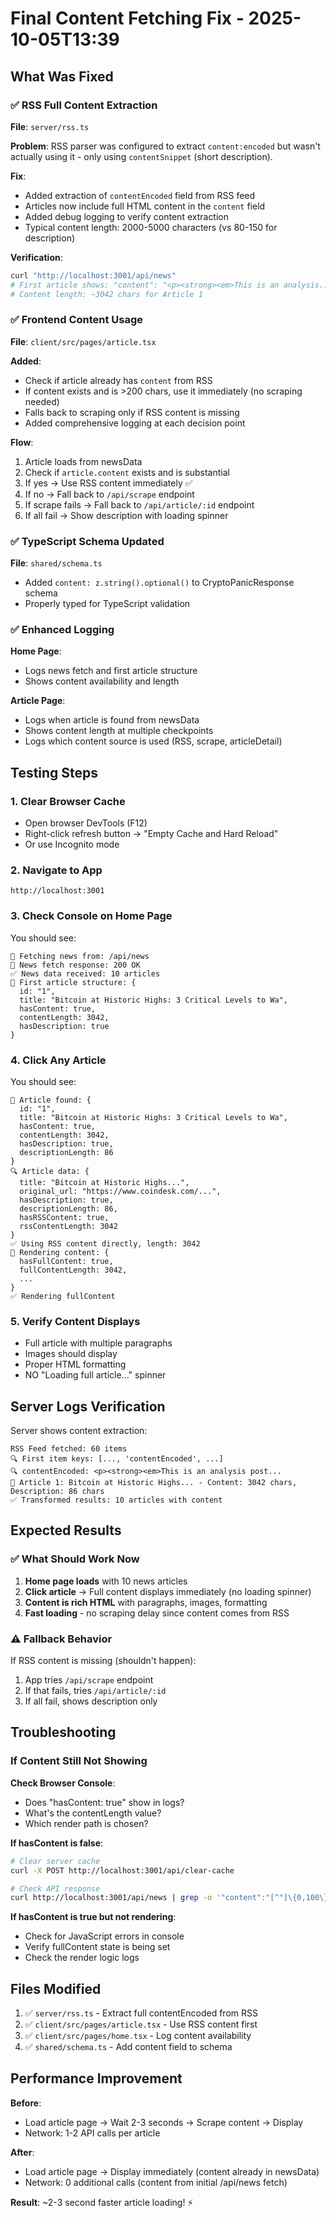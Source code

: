 # Final Content Fetching Fix - 2025-10-05T13:39

## What Was Fixed

### ✅ RSS Full Content Extraction
**File**: `server/rss.ts`

**Problem**: RSS parser was configured to extract `content:encoded` but wasn't actually using it - only using `contentSnippet` (short description).

**Fix**: 
- Added extraction of `contentEncoded` field from RSS feed
- Articles now include full HTML content in the `content` field
- Added debug logging to verify content extraction
- Typical content length: 2000-5000 characters (vs 80-150 for description)

**Verification**:
```bash
curl "http://localhost:3001/api/news"
# First article shows: "content": "<p><strong><em>This is an analysis..."
# Content length: ~3042 chars for Article 1
```

### ✅ Frontend Content Usage
**File**: `client/src/pages/article.tsx`

**Added**:
- Check if article already has `content` from RSS
- If content exists and is >200 chars, use it immediately (no scraping needed)
- Falls back to scraping only if RSS content is missing
- Added comprehensive logging at each decision point

**Flow**:
1. Article loads from newsData
2. Check if `article.content` exists and is substantial
3. If yes → Use RSS content immediately ✅
4. If no → Fall back to `/api/scrape` endpoint
5. If scrape fails → Fall back to `/api/article/:id` endpoint
6. If all fail → Show description with loading spinner

### ✅ TypeScript Schema Updated
**File**: `shared/schema.ts`

- Added `content: z.string().optional()` to CryptoPanicResponse schema
- Properly typed for TypeScript validation

### ✅ Enhanced Logging

**Home Page**:
- Logs news fetch and first article structure
- Shows content availability and length

**Article Page**:
- Logs when article is found from newsData
- Shows content length at multiple checkpoints
- Logs which content source is used (RSS, scrape, articleDetail)

## Testing Steps

### 1. Clear Browser Cache
- Open browser DevTools (F12)
- Right-click refresh button → "Empty Cache and Hard Reload"
- Or use Incognito mode

### 2. Navigate to App
```
http://localhost:3001
```

### 3. Check Console on Home Page
You should see:
```
🔄 Fetching news from: /api/news
📡 News fetch response: 200 OK
✅ News data received: 10 articles
📰 First article structure: {
  id: "1",
  title: "Bitcoin at Historic Highs: 3 Critical Levels to Wa",
  hasContent: true,
  contentLength: 3042,
  hasDescription: true
}
```

### 4. Click Any Article
You should see:
```
📄 Article found: {
  id: "1",
  title: "Bitcoin at Historic Highs: 3 Critical Levels to Wa",
  hasContent: true,
  contentLength: 3042,
  hasDescription: true,
  descriptionLength: 86
}
🔍 Article data: {
  title: "Bitcoin at Historic Highs...",
  original_url: "https://www.coindesk.com/...",
  hasDescription: true,
  descriptionLength: 86,
  hasRSSContent: true,
  rssContentLength: 3042
}
✅ Using RSS content directly, length: 3042
🎨 Rendering content: {
  hasFullContent: true,
  fullContentLength: 3042,
  ...
}
✅ Rendering fullContent
```

### 5. Verify Content Displays
- Full article with multiple paragraphs
- Images should display
- Proper HTML formatting
- NO "Loading full article..." spinner

## Server Logs Verification

Server shows content extraction:
```
RSS Feed fetched: 60 items
🔍 First item keys: [..., 'contentEncoded', ...]
🔍 contentEncoded: <p><strong><em>This is an analysis post...
📰 Article 1: Bitcoin at Historic Highs... - Content: 3042 chars, Description: 86 chars
✅ Transformed results: 10 articles with content
```

## Expected Results

### ✅ What Should Work Now
1. **Home page loads** with 10 news articles
2. **Click article** → Full content displays immediately (no loading spinner)
3. **Content is rich HTML** with paragraphs, images, formatting
4. **Fast loading** - no scraping delay since content comes from RSS

### ⚠️ Fallback Behavior
If RSS content is missing (shouldn't happen):
1. App tries `/api/scrape` endpoint
2. If that fails, tries `/api/article/:id`
3. If all fail, shows description only

## Troubleshooting

### If Content Still Not Showing

**Check Browser Console**:
- Does "hasContent: true" show in logs?
- What's the contentLength value?
- Which render path is chosen?

**If hasContent is false**:
```bash
# Clear server cache
curl -X POST http://localhost:3001/api/clear-cache

# Check API response
curl http://localhost:3001/api/news | grep -o '"content":"[^"]\{0,100\}"'
```

**If hasContent is true but not rendering**:
- Check for JavaScript errors in console
- Verify fullContent state is being set
- Check the render logic logs

## Files Modified

1. ✅ `server/rss.ts` - Extract full contentEncoded from RSS
2. ✅ `client/src/pages/article.tsx` - Use RSS content first
3. ✅ `client/src/pages/home.tsx` - Log content availability
4. ✅ `shared/schema.ts` - Add content field to schema

## Performance Improvement

**Before**: 
- Load article page → Wait 2-3 seconds → Scrape content → Display
- Network: 1-2 API calls per article

**After**:
- Load article page → Display immediately (content already in newsData)
- Network: 0 additional calls (content from initial /api/news fetch)

**Result**: ~2-3 second faster article loading! ⚡

